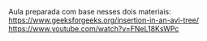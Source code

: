Aula preparada com base nesses dois materiais:
https://www.geeksforgeeks.org/insertion-in-an-avl-tree/
https://www.youtube.com/watch?v=FNeL18KsWPc